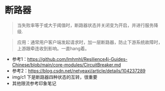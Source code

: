 # 断路器
> 当失败率等于或大于阈值时，断路器状态并关闭变为开启，并进行服务降级.

> 应用：通常用户客户端发起请求时，加一层断路器，防止下游系统故障时，上游跟牵连收到影响。一直hang着。  

* 参考1：https://github.com/lmhmhl/Resilience4j-Guides-Chinese/blob/main/core-modules/CircuitBreaker.md
* 参考2：https://blog.csdn.net/netyeaxi/article/details/104237289
* img/c1 下是断路器四种状态的互转，很重要
* 其他限流参考印象笔记

